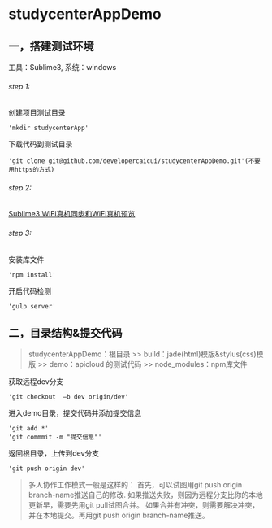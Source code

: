 # studycenterAppDemo
## 一，搭建测试环境
工具：Sublime3, 系统：windows
######  step 1:

创建项目测试目录
	
	'mkdir studycenterApp'	
下载代码到测试目录
	
	'git clone git@github.com/developercaicui/studycenterAppDemo.git'(不要用https的方式)
###### step 2:
[Sublime3 WiFi真机同步和WiFi真机预览](http://docs.apicloud.com/Dev-Tools/sublime-wifi-sync)

	
######  step 3:
安装库文件
	
	'npm install'
开启代码检测

	'gulp server'

## 二，目录结构&提交代码
> studycenterAppDemo：根目录
	>> build：jade(html)模版&stylus(css)模版
	>> demo：apicloud 的测试代码
	>> node_modules：npm库文件

获取远程dev分支
	
	'git checkout  –b dev origin/dev'
进入demo目录，提交代码并添加提交信息
	
	'git add *'
	'git commmit -m "提交信息"'
返回根目录，上传到dev分支
		
	'git push origin dev'

>多人协作工作模式一般是这样的：
>首先，可以试图用git push origin branch-name推送自己的修改.
>如果推送失败，则因为远程分支比你的本地更新早，需要先用git pull试图合并。
>如果合并有冲突，则需要解决冲突，并在本地提交。再用git push origin branch-name推送。
